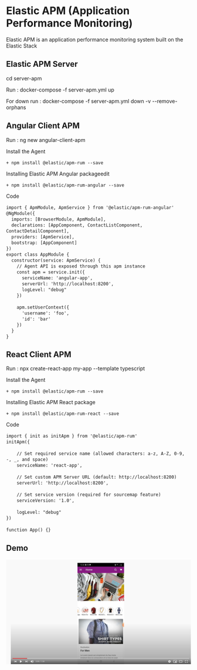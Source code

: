 # Elastic APM (Application Performance Monitoring)

Elastic APM is an application performance monitoring system built on the Elastic Stack

## Elastic APM Server 

cd server-apm

Run : docker-compose -f server-apm.yml up

For down run : docker-compose -f server-apm.yml down -v --remove-orphans

## Angular Client APM

Run : ng new angular-client-apm

Install the Agent

    + npm install @elastic/apm-rum --save
    
Installing Elastic APM Angular packageedit

    + npm install @elastic/apm-rum-angular --save
    
Code 
    
    import { ApmModule, ApmService } from '@elastic/apm-rum-angular'
    @NgModule({
      imports: [BrowserModule, ApmModule],
      declarations: [AppComponent, ContactListComponent, ContactDetailComponent],
      providers: [ApmService],
      bootstrap: [AppComponent]
    })
    export class AppModule {
      constructor(service: ApmService) {
        // Agent API is exposed through this apm instance
        const apm = service.init({
          serviceName: 'angular-app',
          serverUrl: 'http://localhost:8200',
          logLevel: "debug"
        })

        apm.setUserContext({
          'username': 'foo',
          'id': 'bar'
        })
      }
    }


## React Client APM

Run : npx create-react-app my-app --template typescript

Install the Agent

    + npm install @elastic/apm-rum --save
    
Installing Elastic APM React package

    + npm install @elastic/apm-rum-react --save 
    
Code
    
    import { init as initApm } from '@elastic/apm-rum'		
    initApm({

        // Set required service name (allowed characters: a-z, A-Z, 0-9, -, _, and space)
        serviceName: 'react-app',

        // Set custom APM Server URL (default: http://localhost:8200)
        serverUrl: 'http://localhost:8200',

        // Set service version (required for sourcemap feature)
        serviceVersion: '1.0',

        logLevel: "debug"
    })
      
    function App() {}


## Demo

[![IMAGE ALT TEXT HERE](https://github.com/TakiRahal/ShopLineProject/blob/main/EcommerceMobile/src/assets/imgs/ScreenMobile.PNG)](https://www.youtube.com/watch?v=Pe21hgrvEKk&t=2s)



